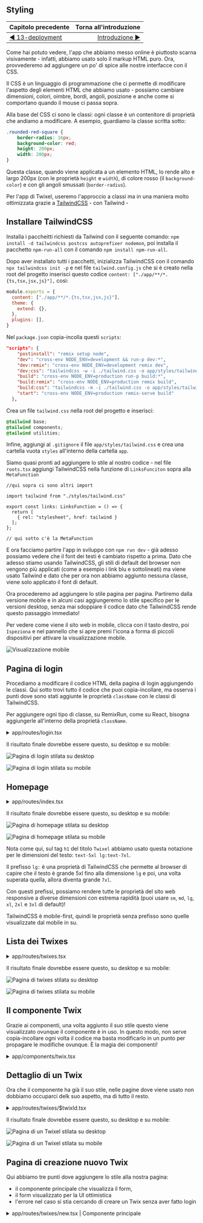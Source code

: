 ## Styling

| Capitolo precedente                                                  | Torna all'introduzione                                                        |
| :------------------------------------------------------------------- | ----------------------------------------------------------------------------: |
| [◀︎ ︎︎13-deployment](../13-deployment) | [Introduzione ▶︎](https://github.com/voxel-community/bootcamp-twixel/) |

Come hai potuto vedere, l'app che abbiamo messo online è piuttosto scarna visivamente - infatti, abbiamo usato solo il markup HTML puro. Ora, provvederemo ad aggiungere un po' di spice alle nostre interfacce con il CSS.

Il CSS è un linguaggio di programmazione che ci permette di modificare l'aspetto degli elementi HTML che abbiamo usato - possiamo cambiare dimensioni, colori, oimbre, bordi, angoli, posizione e anche come si comportano quando il mouse ci passa sopra.

Alla base del CSS ci sono le classi: ogni classe è un contenitore di proprietà che andiamo a modificare. A esempio, guardiamo la classe scritta sotto:

```css
.rounded-red-square {
    border-radius: 16px;
    background-color: red;
    height: 200px;
    width: 200px;
}
```

Questa classe, quando viene applicata a un elemento HTML, lo rende alto e largo 200px (con le proprietà `height` e `width`), di colore rosso (il `background-color`) e con gli angoli smussati (`border-radius`).

Per l'app di Twixel, useremo l'approccio a classi ma in una maniera molto ottimizzata grazie a [TailwindCSS](https://tailwindcss.com/) - con Tailwind  - 

## Installare TailwindCSS

Installa i paccheitti richiesti da Tailwind con il seguente comando: `npm install -d tailwindcss postcss autoprefixer nodemon`, poi installa il pacchetto `npm-run-all` con il comando `npm install npm-run-all`.

Dopo aver installato tutti i pacchetti, inizializza TailwindCSS con il comando `npx tailwindcss init -p` e nel file `tailwind.config.js` che si è creato nella root del progetto inserisci questo codice `content: ["./app/**/*.{ts,tsx,jsx,js}"],` così:

```js
module.exports = {
  content: ["./app/**/*.{ts,tsx,jsx,js}"],
  theme: {
    extend: {},
  },
  plugins: [],
}
```

Nel `package.json` copia-incolla questi `scripts`:

```json
"scripts": {
    "postinstall": "remix setup node",
    "dev": "cross-env NODE_ENV=development && run-p dev:*",
    "dev:remix": "cross-env NODE_ENV=development remix dev",
    "dev:css": "tailwindcss -w -i ./tailwind.css -o app/styles/tailwind.css",
    "build": "cross-env NODE_ENV=production run-p build:*",
    "build:remix": "cross-env NODE_ENV=production remix build",
    "build:css": "tailwindcss -m -i ./tailwind.css -o app/styles/tailwind.css",
    "start": "cross-env NODE_ENV=production remix-serve build"
  },
```

Crea un file `tailwind.css` nella root del progetto e inserisci: 

```css
@tailwind base;
@tailwind components;
@tailwind utilities;
```

Infine, aggiungi al `.gitignore` il file `app/styles/tailwind.css` e crea una cartella vuota `styles` all'interno della cartella `app`.

Siamo quasi pronti ad aggiungere lo stile al nostro codice - nel file `roots.tsx` aggiungi TailwindCSS nella funzione di `LinksFunciton` sopra alla `MetaFunction`

```tsx
//qui sopra ci sono altri import

import tailwind from "./styles/tailwind.css"

export const links: LinksFunction = () => {
  return [
    { rel: "stylesheet", href: tailwind }
  ];
};

// qui sotto c'è la MetaFunction
```

E ora facciamo partire l'app in sviluppo con `npm run dev` - già adesso possiamo vedere che il font dei testi è cambiato rispetto a prima. Dato che adesso stiamo usando TailwindCSS, gli stili di default del browser non vengono più applicati (come a esempio i link blu e sottolineati) ma viene usato Tailwind e dato che per ora non abbiamo aggiunto nessuna classe, viene solo applicato il font di default.

Ora procederemo ad aggiungere lo stile pagina per pagina. Partiremo dalla versione mobile e in alcuni casi aggiungeremo lo stile specifico per le versioni desktop, senza mai sdoppiare il codice dato che TailwindCSS rende questo passaggio immediato!

Per vedere come viene il sito web in mobile, clicca con il tasto destro, poi `Ispeziona` e nel pannello che si apre premi l'icona a forma di piccoli dispositivi per attivare la visualizzazione mobile.

![Visualizzazione mobile](../assets/14/toggle-mobile.png)

## Pagina di login

Procediamo a modificare il codice HTML della pagina di login aggiungendo le classi. Qui sotto trovi tutto il codice che puoi copia-incollare, ma osserva i punti dove sono stati aggiunte le proprietà `className` con le classi di TailwindCSS.

Per aggiungere ogni tipo di classe, su RemixRun, come su React, bisogna aggiungerle all'interno della proprietà `className`.

<details>

<summary>app/routes/login.tsx</summary>

```html
<div className="w-screen h-screen bg-purple-100 flex flex-col items-center justify-center p-4">
      <div className="bg-white rounded-lg border shadow p-8 w-full max-w-sm" data-light="">
        <h1 className="text-4xl font-bold text-purple-700 mb-2">Login</h1>
        <Form method="post">
          <input
            type="hidden"
            name="redirectTo"
            value={
              searchParams.get("redirectTo") ?? undefined
            }
          />
          <fieldset className="py-2 border-t border-b mb-2">
            <legend className="sr-only">
              Login o Registrazione?
            </legend>
            <label>
              <input
                type="radio"
                name="loginType"
                value="login"
                defaultChecked={
                  !actionData?.fields?.loginType ||
                  actionData?.fields?.loginType === "login"
                }
              />{" "}
              Login
            </label>
            <label className="pl-2">
              <input
                type="radio"
                name="loginType"
                value="register"
                defaultChecked={
                  actionData?.fields?.loginType ===
                  "register"
                }
              />{" "}
              Iscriviti
            </label>
          </fieldset>
          <div>
            <label htmlFor="username-input">Username</label>
            <input
              type="text"
              id="username-input"
              name="username"
              defaultValue={actionData?.fields?.username}
              aria-invalid={Boolean(
                actionData?.fieldErrors?.username
              )}
              aria-errormessage={
                actionData?.fieldErrors?.username
                  ? "username-error"
                  : undefined
              }
              className="border shadow rounded w-full px-4 py-2 mb-2"
            />
            {actionData?.fieldErrors?.username ? (
              <p
                className="text-red-500 text-xs"
                role="alert"
                id="username-error"
              >
                {actionData.fieldErrors.username}
              </p>
            ) : null}
          </div>
          <div>
            <label htmlFor="password-input">Password</label>
            <input
              id="password-input"
              name="password"
              defaultValue={actionData?.fields?.password}
              type="password"
              aria-invalid={
                Boolean(
                  actionData?.fieldErrors?.password
                ) || undefined
              }
              aria-errormessage={
                actionData?.fieldErrors?.password
                  ? "password-error"
                  : undefined
              }
              className="border shadow rounded w-full px-4 py-2"
            />
            {actionData?.fieldErrors?.password ? (
              <p
              className="text-red-500 text-xs"
                role="alert"
                id="password-error"
              >
                {actionData.fieldErrors.password}
              </p>
            ) : null}
          </div>
          <div id="form-error-message">
            {actionData?.formError ? (
              <p
                className="text-red-500 text-xs"
                role="alert"
              >
                {actionData.formError}
              </p>
            ) : null}
          </div>
          <button type="submit" className="mt-4 bg-purple-700 rounded-md shadow px-3 py-2 w-full text-center text-white">
            Continua
          </button>
        </Form>
      </div>
      <div className="bg-white rounded-lg border shadow p-4 w-full max-w-sm mt-4">
        <ul className="flex items-center justify-between underline text-purple-700">
          <li>
            <Link to="/">Homepage</Link>
          </li>
          <li>
            <Link to="/twixes">Twixes</Link>
          </li>
        </ul>
      </div>
    </div>
```
</details>

Il risultato finale dovrebbe essere questo, su desktop e su mobile:

![Pagina di login stilata su desktop](../assets/14/login-desktop.png)

![Pagina di login stilata su mobile](../assets/14/login-mobile.png)

## Homepage

<details>

<summary>app/routes/index.tsx</summary>
```html
<div className="w-screen h-screen bg-purple-100 flex flex-col items-center justify-center p-4">
  <div className="p-8 w-full max-w-sm">
    <h1 className="text-center text-5xl lg:text-7xl font-bold text-purple-700 mb-2">
      Twixel
    </h1>
    <nav>
      <ul className="flex items-center justify-center">
        <li className="mr-4 rounded-full bg-white px-1 shadow border">
          <Link to="twixes">Read Twixes</Link>
        </li>
        <li className="mr-4 rounded-full bg-white px-1 shadow border">
          <Link to="twixes.rss" reloadDocument>Feed RSS</Link>
        </li>
      </ul>
    </nav>
  </div>
</div>
```
</details>

Il risultato finale dovrebbe essere questo, su desktop e su mobile:

![Pagina di homepage stilata su desktop](../assets/14/homepage-desktop.png)

![Pagina di homepage stilata su mobile](../assets/14/homepage-mobile.png)

Nota come qui, sul tag `h1` del titolo `Twixel` abbiamo usato questa notazione per le dimensioni del testo: `text-5xl lg:text-7xl`.

Il prefisso `lg:` è una proprietà di TailwindCSS che permette al browser di capire che il testo è grande 5xl fino alla dimensione `lg` e poi, una volta superata quella, allora diventa grande `7xl`. 

Con questi prefissi, possiamo rendere tutte le proprietà del sito web responsive a diverse dimensioni con estrema rapidità (puoi usare `sm`, `md`, `lg`, `xl`, `2xl` e `3xl` di default)!

TailwindCSS è mobile-first, quindi le proprietà senza prefisso sono quelle visualizzate dal mobile in su.


## Lista dei Twixes

<details>

<summary>app/routes/twixes.tsx</summary>
```html
<div className="w-screen min-h-screen bg-purple-100">
      <header className="bg-white p-4">
        <div className="flex items-center justify-between mx-auto max-w-screen-2xl">
          <h1 className="home-link">
            <Link
              to="/"
              title="Remix Twixes"
              aria-label="Remix Twixes"
            >
              <span className="text-2xl font-bold text-purple-700">Twixel</span>
            </Link>
          </h1>
          {data.user ? (
            <div className="flex items-center">
              <span>{`Hi ${data.user.username}`}</span>
              <Form action="/logout" method="post">
                <button type="submit" className="underline font-medium ml-2 pl-2 border-l">
                  Logout
                </button>
              </Form>
            </div>
          ) : (
            <Link to="/login">Login</Link>
          )}
        </div>
      </header>
      <main className="max-w-screen-xl h-full mx-auto mt-8">
        <div className="lg:flex">
          <div className="w-full lg:w-1/2 flex-none px-4">
            <Link className="bg-white hover:bg-gray-100 text-purple-700 rounded-md px-4 py-2 w-full block text-center border shadow" to=".">Get a random twix</Link>
            <p className="my-4">Here are a few more twixes to check out:</p>
            <ul>
              {data.twixListItems.map((twix) => (
                <li key={twix.id}>
                  <Link prefetch="intent" to={twix.id} className="block mb-4 bg-white w-full rounded-md p-4 shadow border hover:bg-gray-100">
                    {twix.title}
                  </Link>
                </li>
              ))}
            </ul>
            <Link to="new" className="bg-purple-700 text-white rounded-md px-4 py-2 w-full block text-center">
              Add your own
            </Link>
          </div>
          <div className="lg:ml-2 flex-1 p-4 lg:p-0">
            <Outlet />
          </div>
        </div>
      </main>
    </div>
```
</details>

Il risultato finale dovrebbe essere questo, su desktop e su mobile:

![Pagina di twixes stilata su desktop](../assets/14/twixes-desktop.png)

![Pagina di twixes stilata su mobile](../assets/14/twixes-mobile.png)

## Il componente Twix

Grazie ai componenti, una volta aggiunto il suo stile questo viene visualizzato ovunque il componente è in uso. In questo modo, non serve copia-incollare ogni volta il codice ma basta modificarlo in un punto per propagare le modifiche ovunque. È la magia dei componenti!

<details>

<summary>app/components/twix.tsx</summary>
```html
<div>
  <p className="opacity-50 font-medium mb-2">Here's your hilarious twix:</p>
  <p className="text-xl lg:text-2xl">{twix.content}</p>
  <Link to="." className="my-4 border-t border-b py-4 block underline">{twix.title} Permalink</Link>
  {isOwner ? (
    <Form method="post">
      <input
        type="hidden"
        name="_method"
        value="delete"
      />
      <button
        type="submit"
        className="bg-gray-100 rounded-md px-4 py-2"
        disabled={!canDelete}
      >
        Delete
      </button>
    </Form>
  ) : null}
</div>
```
</details>

## Dettaglio di un Twix

Ora che il componente ha già il suo stile, nelle pagine dove viene usato non dobbiamo occuparci delk suo aspetto, ma di tutto il resto.

<details>

<summary>app/routes/twixes/$twixId.tsx</summary>
```html
<div className="bg-white shadow border rounded-md p-4">
  <TwixDisplay twix={data.twix} isOwner={data.isOwner} />
</div>
```
</details>

Il risultato finale dovrebbe essere questo, su desktop e su mobile:

![Pagina di un Twixel stilata su desktop](../assets/14/twix-desktop.png)

![Pagina di un Twixel stilata su mobile](../assets/14/twix-mobile.png)

## Pagina di creazione nuovo Twix

Qui abbiamo tre punti dove aggiungere lo stile alla nostra pagina:

* il componente principale che visualizza il form,
* il form visualizzato per la UI ottimistica
* l'errore nel caso si stia cercando di creare un Twix senza aver fatto login

<details>

<summary>app/routes/twixes/new.tsx | Componente principale</summary>
```html
<div className="bg-white rounded-md shadow border p-4">
  <p className="opacity-50 font-medium mb-2">Crea il tuo twix</p>
  <Form method="post">
    <div className="mb-4">
      <label className="flex flex-col">
        Titolo:{" "}
        <input
          type="text"
          defaultValue={actionData?.fields?.title}
          name="title"
          aria-invalid={
            Boolean(actionData?.fieldErrors?.title) ||
            undefined
          }
          aria-errormessage={
            actionData?.fieldErrors?.title
              ? "name-error"
              : undefined
          }
          className="shadow border rounded-md w-full px-4 py-2"
        />
      </label>
      {actionData?.fieldErrors?.title ? (
        <p
          className="text-red-500 text-xs font-medium"
          role="alert"
          id="name-error"
        >
          {actionData.fieldErrors.title}
        </p>
      ) : null}
    </div>
    <div className="mb-4">
    <label className="flex flex-col">
        Content:{" "}
        <textarea
          defaultValue={actionData?.fields?.content}
          name="content"
          aria-invalid={
            Boolean(actionData?.fieldErrors?.content) ||
            undefined
          }
          aria-errormessage={
            actionData?.fieldErrors?.content
              ? "content-error"
              : undefined
          }
          className="shadow border rounded-md w-full px-4 py-2"
        />
      </label>
      {actionData?.fieldErrors?.content ? (
        <p
          className="text-red-500 text-xs font-medium"
          role="alert"
          id="content-error"
        >
          {actionData.fieldErrors.content}
        </p>
      ) : null}
    </div>
    <div>
      <button type="submit" className="w-full text-center px-4 py-2 bg-gray-100 font-medium rounded-md hover:bg-gray-200">
        Aggiungi
      </button>
    </div>
  </Form>
</div>
```
</details>

<details>

  <summary>app/routes/twixes/new.tsx | UI ottimistica</summary>
  ```html
  <div className="bg-white shadow border rounded-md p-4">
    <TwixDisplay
      twix={{ title, content }}
      isOwner={true}
      canDelete={false}
    />
  </div>
  ```

</details>

<details>

<summary>app/routes/twixes/new.tsx | Errore autenticazione</summary>
```html
<div className="bg-white p-4 border shadow rounded-md">
  <p>Devi prima fare login per creare nuovi Twixel</p>
  <Link className="px-4 py-2 bg-purple-700 text-white font-medium rounded-md inline-block mt-4" to="/login">Login</Link>
</div>
```

</details>

Il risultato finale dovrebbe essere questo, su desktop e su mobile:

![Pagina di un Twixel stilata su desktop](../assets/14/new-twixel.png)

## Random Twix

<details>

<summary>app/routes/twixes/new.tsx | Errore autenticazione</summary>
```html
<div className="bg-white shadow border rounded-md p-4">
  <p className="opacity-50 font-medium mb-2">Here's a random twix:</p>
  <p className="text-xl lg:text-2xl">{data.randomTwix.content}</p>
  <Link to={data.randomTwix.id} className="my-4 border-t border-b py-4 block underline">
    "{data.randomTwix.title}" Permalink
  </Link>
</div>
```

</details>

Il risultato finale dovrebbe essere questo, su desktop e su mobile:

![Pagina di un Twixel random stilata su desktop](../assets/14/random-desktop.png)

![Pagina di un Twixel random stilata su mobile](../assets/14/random-mobile.png)

## Pubblica online con lo stile

Ora che tutta l'app è stilata, esegui nuovamente i due comandi per pubblicare online:

1. `npm run build`
2. `vercel --prod`

E appena pronto, avrai online la tua versione di Twitter completa, dove le utenti possono iscriversi, scrivere ed eliminare i loro Twixel e leggere quelli delle altre utenti.


| Capitolo precedente                                                  | Torna all'introduzione                                                        |
| :------------------------------------------------------------------- | ----------------------------------------------------------------------------: |
| [◀︎ ︎︎13-deployment](../13-deployment) | [Introduzione ▶︎](https://github.com/voxel-community/bootcamp-twixel/) |